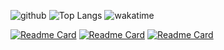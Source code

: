 ![github](https://github-readme-stats.vercel.app/api?username=iplanc&count_private=true&show_icons=true&include_all_commits=true&hide_border=true&line_height=20&theme=tokyonight)
![Top Langs](https://github-readme-stats.vercel.app/api/top-langs/?username=iplanc&card_width=240&langs_count=6&layout=compact&hide_border=true&theme=tokyonight)
![wakatime](https://github-readme-stats.vercel.app/api/wakatime?username=PlanC&layout=compact&hide_border=true&theme=tokyonight)

[![Readme Card](https://github-readme-stats.vercel.app/api/pin/?username=iplanc&repo=nixie_clock&hide_border=true&theme=tokyonight)](https://github.com/iplanc/nixie_clock)
[![Readme Card](https://github-readme-stats.vercel.app/api/pin/?username=iplanc&repo=flange-preview&hide_border=true&theme=tokyonight)](https://github.com/iplanc/flange-preview)
[![Readme Card](https://github-readme-stats.vercel.app/api/pin/?username=mcthesw&repo=game-save-manager&hide_border=true&theme=tokyonight)](https://github.com/mcthesw/game-save-manager)
